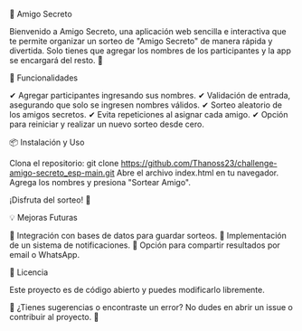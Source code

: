 🎁 Amigo Secreto

Bienvenido a Amigo Secreto, una aplicación web sencilla e interactiva que te permite organizar un sorteo de "Amigo Secreto" de manera rápida y divertida. Solo tienes que agregar los nombres de los 
participantes y la app se encargará del resto. 🎉

🚀 Funcionalidades

✔ Agregar participantes ingresando sus nombres.
✔ Validación de entrada, asegurando que solo se ingresen nombres válidos.
✔ Sorteo aleatorio de los amigos secretos.
✔ Evita repeticiones al asignar cada amigo.
✔ Opción para reiniciar y realizar un nuevo sorteo desde cero.

📦 Instalación y Uso

Clona el repositorio: git clone https://github.com/Thanoss23/challenge-amigo-secreto_esp-main.git
Abre el archivo index.html en tu navegador.
Agrega los nombres y presiona "Sortear Amigo".

¡Disfruta del sorteo! 🎲

💡 Mejoras Futuras

🔹 Integración con bases de datos para guardar sorteos.
🔹 Implementación de un sistema de notificaciones.
🔹 Opción para compartir resultados por email o WhatsApp.

📜 Licencia

Este proyecto es de código abierto y puedes modificarlo libremente.

📩 ¿Tienes sugerencias o encontraste un error? No dudes en abrir un issue o contribuir al proyecto. 🙌

